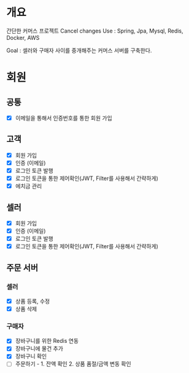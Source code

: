 # 개요
간단한 커머스 프로젝트
Cancel changes
Use : Spring, Jpa, Mysql, Redis, Docker, AWS

Goal : 셀러와 구매자 사이를 중개해주는 커머스 서버를 구축한다.

# 회원

## 공통
- [x] 이메일을 통해서 인증번호를 통한 회원 가입

## 고객
- [x] 회원 가입
- [x] 인증 (이메일)
- [x] 로그인 토큰 발행
- [x] 로그인 토큰을 통한 제어확인(JWT, Filter를 사용해서 간략하게)
- [x] 에치금 관리

## 셀러
- [x] 회원 가입
- [x] 인증 (이메일)
- [x] 로그인 토큰 발행
- [x] 로그인 토큰을 통한 제어확인(JWT, Filter를 사용해서 간략하게)

## 주문 서버

### 셀러
- [x] 상품 등록, 수정
- [x] 상품 삭제

### 구매자
- [x] 장바구니를 위한 Redis 연동
- [x] 장바구니에 물건 추가
- [x] 장바구니 확인
- [ ] 주문하기 - 1. 잔액 확인 2. 상품 품절/금액 변동 확인
